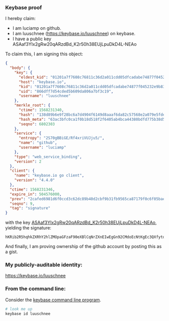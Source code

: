 ### Keybase proof

I hereby claim:

  * I am luciamp on github.
  * I am luuschnee (https://keybase.io/luuschnee) on keybase.
  * I have a public key ASAaf3YIx2gRw20qARzdBd_K2r50h38EUjLpuDkD4L-NEAo

To claim this, I am signing this object:

```json
{
  "body": {
    "key": {
      "eldest_kid": "01201a7f7608c76811c36d2a011cdd05dfcadabe74877f045232e9b83903e0bf8d100a",
      "host": "keybase.io",
      "kid": "01201a7f7608c76811c36d2a011cdd05dfcadabe74877f045232e9b83903e0bf8d100a",
      "uid": "866dff7d54cded5b609da806a7bf3c19",
      "username": "luuschnee"
    },
    "merkle_root": {
      "ctime": 1568231340,
      "hash": "138d89b6e9f28bc6a7d4904f6149d8aaaf6da82c57568e2a079e5fde9f7ec58989e1e8f112605f1d1ecb4e66296028d837e3b294868587c742de4abe784f96d1",
      "hash_meta": "63ac3bfc0ca1f0b18d518f2f6405ab4bca44380bdfd775b38d5a2c118192e73a",
      "seqno": 6802303
    },
    "service": {
      "entropy": "2S70gBBiGE/Rf4xriVUJju5/",
      "name": "github",
      "username": "luciamp"
    },
    "type": "web_service_binding",
    "version": 2
  },
  "client": {
    "name": "keybase.io go client",
    "version": "4.4.0"
  },
  "ctime": 1568231346,
  "expire_in": 504576000,
  "prev": "2cafed6981d6f0ccd3c62dc89b40d2cbf9b31fb9565ca87179f0c6f05bae2e00",
  "seqno": 9,
  "tag": "signature"
}
```

with the key [ASAaf3YIx2gRw20qARzdBd_K2r50h38EUjLpuDkD4L-NEAo](https://keybase.io/luuschnee), yielding the signature:

```
hKRib2R5hqhkZXRhY2hlZMOpaGFzaF90eXBlCqNrZXnEIwEgGn92CMdoEcNtKgEc3QXfytq+dId/BFIy6bg5A+C/jRAKp3BheWxvYWTESpcCCcQgLK/taYHW8MzTxi3Im0DSy/mzH7lWXKhxefDG8FuuLgDEIK/k+2ARdRotQLoM0WMwDjjLg/7ngpWa+dEU3RsFHtMNAgHCo3NpZ8RAOxoRk+ReH6oaSlJEp2DMUBb3N6nmynn5tAjDzj4t3Xyx33+Jy2JjhAdH6Csb6yx+Ph7R25zmN0VNCWzHjr68DKhzaWdfdHlwZSCkaGFzaIKkdHlwZQildmFsdWXEIMWLGUmsIba8g08l1IqJa7YeaFK4Tg7nDMNtmR/bzAlLo3RhZ80CAqd2ZXJzaW9uAQ==

```

And finally, I am proving ownership of the github account by posting this as a gist.

### My publicly-auditable identity:

https://keybase.io/luuschnee

### From the command line:

Consider the [keybase command line program](https://keybase.io/download).

```bash
# look me up
keybase id luuschnee
```
